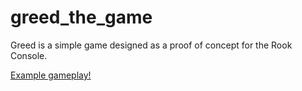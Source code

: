 # greed_the_game
Greed is a simple game designed as a proof of concept for the Rook Console.

[Example gameplay!](https://youtu.be/Sep-6Ajyz_o)
